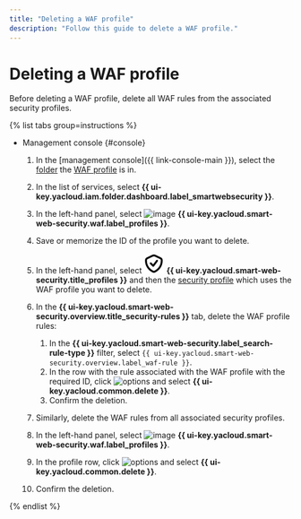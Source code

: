 ```yaml
---
title: "Deleting a WAF profile"
description: "Follow this guide to delete a WAF profile."
---
```


# Deleting a WAF profile

Before deleting a WAF profile, delete all WAF rules from the associated security profiles.

{% list tabs group=instructions %}

- Management console {#console}

   1. In the [management console]({{ link-console-main }}), select the [folder](../../resource-manager/concepts/resources-hierarchy.md#folder) the [WAF profile](../concepts/waf.md) is in.
   1. In the list of services, select **{{ ui-key.yacloud.iam.folder.dashboard.label_smartwebsecurity }}**.
   1. In the left-hand panel, select ![image](../../_assets/smartwebsecurity/waf.svg) **{{ ui-key.yacloud.smart-web-security.waf.label_profiles }}**.
   1. Save or memorize the ID of the profile you want to delete.
   1. In the left-hand panel, select ![image](../../_assets/smartwebsecurity/profiles.svg) **{{ ui-key.yacloud.smart-web-security.title_profiles }}** and then the [security profile](../concepts/profiles.md) which uses the WAF profile you want to delete.
   1. In the **{{ ui-key.yacloud.smart-web-security.overview.title_security-rules }}** tab, delete the WAF profile rules:

      1. In the **{{ ui-key.yacloud.smart-web-security.label_search-rule-type }}** filter, select `{{ ui-key.yacloud.smart-web-security.overview.label_waf-rule }}`.
      1. In the row with the rule associated with the WAF profile with the required ID, click ![options](../../_assets/console-icons/ellipsis.svg) and select **{{ ui-key.yacloud.common.delete }}**.
      1. Confirm the deletion.
   1. Similarly, delete the WAF rules from all associated security profiles.
   1. In the left-hand panel, select ![image](../../_assets/smartwebsecurity/waf.svg) **{{ ui-key.yacloud.smart-web-security.waf.label_profiles }}**.
   1. In the profile row, click ![options](../../_assets/console-icons/ellipsis.svg) and select **{{ ui-key.yacloud.common.delete }}**.
   1. Confirm the deletion.

{% endlist %}
